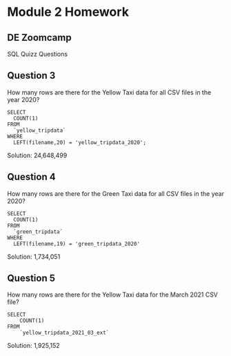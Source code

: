 
 # Module 2 Homework
 ## DE Zoomcamp
 SQL Quizz Questions
 ## Question 3
How many rows are there for the Yellow Taxi data for all CSV files in the year 2020?

```
SELECT 
  COUNT(1) 
FROM 
  `yellow_tripdata` 
WHERE 
  LEFT(filename,20) = 'yellow_tripdata_2020';
  ```
Solution: 24,648,499
    
## Question 4
How many rows are there for the Green Taxi data for all CSV files in the year 2020?

```
SELECT 
  COUNT(1) 
FROM 
  `green_tripdata` 
WHERE 
  LEFT(filename,19) = 'green_tripdata_2020'

```
Solution: 1,734,051

## Question 5
How many rows are there for the Yellow Taxi data for the March 2021 CSV file?

```
SELECT 
    COUNT(1) 
FROM 
    `yellow_tripdata_2021_03_ext`
```
Solution: 1,925,152


